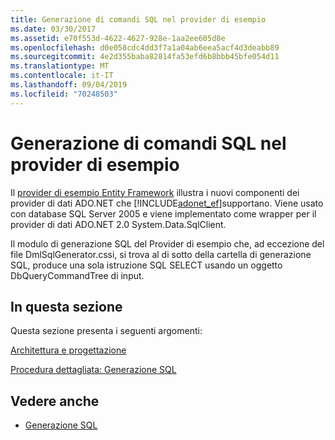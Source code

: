 ```yaml
---
title: Generazione di comandi SQL nel provider di esempio
ms.date: 03/30/2017
ms.assetid: e70f553d-4622-4627-928e-1aa2ee605d8e
ms.openlocfilehash: d0e058cdc4dd3f7a1a04ab6eea5acf4d3deabb89
ms.sourcegitcommit: 4e2d355baba82814fa53efd6b8bbb45bfe054d11
ms.translationtype: MT
ms.contentlocale: it-IT
ms.lasthandoff: 09/04/2019
ms.locfileid: "70248503"
---
```

# <a name="sql-generation-in-the-sample-provider"></a>Generazione di comandi SQL nel provider di esempio
Il [provider di esempio Entity Framework](https://code.msdn.microsoft.com/windowsdesktop/Entity-Framework-Sample-6a9801d0) illustra i nuovi componenti dei provider di dati ADO.NET che [!INCLUDE[adonet_ef](../../../../../includes/adonet-ef-md.md)]supportano.  Viene usato con database SQL Server 2005 e viene implementato come wrapper per il provider di dati ADO.NET 2.0 System.Data.SqlClient.  
  
 Il modulo di generazione SQL del Provider di esempio che, ad eccezione del file DmlSqlGenerator.cssi, si trova al di sotto della cartella di generazione SQL, produce una sola istruzione SQL SELECT usando un oggetto DbQueryCommandTree di input.  
  
## <a name="in-this-section"></a>In questa sezione  
 Questa sezione presenta i seguenti argomenti:  
  
 [Architettura e progettazione](architecture-and-design.md)  
  
 [Procedura dettagliata: Generazione SQL](walkthrough-sql-generation.md)  
  
## <a name="see-also"></a>Vedere anche

- [Generazione SQL](sql-generation.md)
